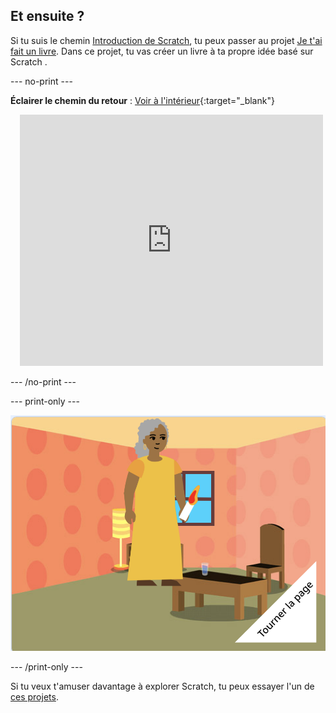 ## Et ensuite ?

Si tu suis le chemin [Introduction de Scratch](https://projects.raspberrypi.org/en/pathway/scratch-intro), tu peux passer au projet [Je t'ai fait un livre](https://projects.raspberrypi.org/en/projects/i-made-you-a-book). Dans ce projet, tu vas créer un livre à ta propre idée basé sur Scratch .

--- no-print ---

**Éclairer le chemin du retour** : [Voir à l'intérieur](https://scratch.mit.edu/projects/499860786/editor){:target="_blank"}
<div class="scratch-preview" style="margin-left: 15px;">
  <iframe allowtransparency="true" width="485" height="402" src="https://scratch.mit.edu/projects/embed/499860786/?autostart=false" frameborder="0"></iframe>
</div>

--- /no-print ---

--- print-only ---

![Un projet « Je t'ai fait un livre ».](images/book-cover.png)

--- /print-only ---

Si tu veux t'amuser davantage à explorer Scratch, tu peux essayer l'un de [ces projets](https://projects.raspberrypi.org/en/projects?software%5B%5D=scratch&curriculum%5B%5D=%201).


